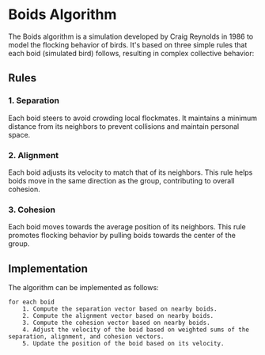 # Boids Algorithm

The Boids algorithm is a simulation developed by Craig Reynolds in 1986 to model the flocking behavior of birds. It's based on three simple rules that each boid (simulated bird) follows, resulting in complex collective behavior:

## Rules

### 1. Separation

Each boid steers to avoid crowding local flockmates. It maintains a minimum distance from its neighbors to prevent collisions and maintain personal space.

### 2. Alignment

Each boid adjusts its velocity to match that of its neighbors. This rule helps boids move in the same direction as the group, contributing to overall cohesion.

### 3. Cohesion

Each boid moves towards the average position of its neighbors. This rule promotes flocking behavior by pulling boids towards the center of the group.

## Implementation

The algorithm can be implemented as follows:

```pseudo
for each boid
    1. Compute the separation vector based on nearby boids.
    2. Compute the alignment vector based on nearby boids.
    3. Compute the cohesion vector based on nearby boids.
    4. Adjust the velocity of the boid based on weighted sums of the separation, alignment, and cohesion vectors.
    5. Update the position of the boid based on its velocity.
